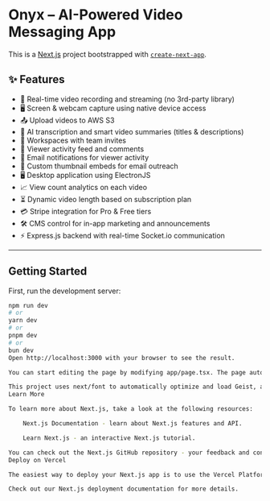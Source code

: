 # Onyx – AI-Powered Video Messaging App

This is a [Next.js](https://nextjs.org) project bootstrapped with [`create-next-app`](https://nextjs.org/docs/app/api-reference/cli/create-next-app).

## ✨ Features

- 🎥 Real-time video recording and streaming (no 3rd-party library)
- 🖥️ Screen & webcam capture using native device access
- 📤 Upload videos to AWS S3
- 🤖 AI transcription and smart video summaries (titles & descriptions)
- 👥 Workspaces with team invites
- 💬 Viewer activity feed and comments
- 📧 Email notifications for viewer activity
- 📸 Custom thumbnail embeds for email outreach
- 🖥️ Desktop application using ElectronJS
- 📈 View count analytics on each video
- ⏳ Dynamic video length based on subscription plan
- 💳 Stripe integration for Pro & Free tiers
- 🛠️ CMS control for in-app marketing and announcements
- ⚡ Express.js backend with real-time Socket.io communication

---

## Getting Started

First, run the development server:

```bash
npm run dev
# or
yarn dev
# or
pnpm dev
# or
bun dev
Open http://localhost:3000 with your browser to see the result.

You can start editing the page by modifying app/page.tsx. The page auto-updates as you edit the file.

This project uses next/font to automatically optimize and load Geist, a new font family for Vercel.
Learn More

To learn more about Next.js, take a look at the following resources:

    Next.js Documentation - learn about Next.js features and API.

    Learn Next.js - an interactive Next.js tutorial.

You can check out the Next.js GitHub repository - your feedback and contributions are welcome!
Deploy on Vercel

The easiest way to deploy your Next.js app is to use the Vercel Platform from the creators of Next.js.

Check out our Next.js deployment documentation for more details.
